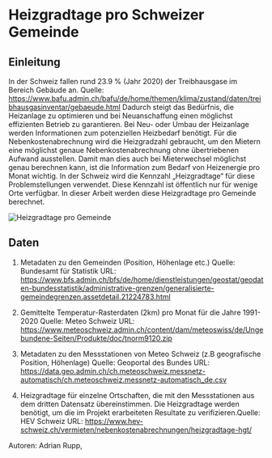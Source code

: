 # Heizgradtage pro Schweizer Gemeinde

## Einleitung
In der Schweiz fallen rund 23.9 % (Jahr 2020) der Treibhausgase im Bereich Gebäude an. Quelle: https://www.bafu.admin.ch/bafu/de/home/themen/klima/zustand/daten/treibhausgasinventar/gebaeude.html
Dadurch steigt das Bedürfnis, die Heizanlage zu optimieren und bei Neuanschaffung einen möglichst effizienten Betrieb zu garantieren. Bei Neu- oder Umbau der Heizanlage werden Informationen zum potenziellen Heizbedarf benötigt.
Für die Nebenkostenabrechnung wird die Heizgradzahl gebraucht, um den Mietern eine möglichst genaue Nebenkostenabrechnung ohne übertriebenen Aufwand ausstellen. Damit man dies auch bei Mieterwechsel möglichst genau berechnen kann, ist die Information zum Bedarf von Heizenergie pro Monat wichtig. 
In der Schweiz wird die Kennzahl „Heizgradtage“ für diese Problemstellungen verwendet. Diese Kennzahl ist öffentlich nur für wenige Orte verfügbar. In dieser Arbeit werden diese Heizgradtage pro Gemeinde berechnet. 

![Heizgradtage pro Gemeinde](/repository/data/plot.png?raw=true "Heizgradtage pro Gemeinde")

## Daten
1. Metadaten zu den Gemeinden (Position, Höhenlage etc.)​
Quelle: Bundesamt für Statistik​
URL: https://www.bfs.admin.ch/bfs/de/home/dienstleistungen/geostat/geodaten-bundesstatistik/administrative-grenzen/generalisierte-gemeindegrenzen.assetdetail.21224783.html​

2. Gemittelte Temperatur-Rasterdaten (2km) pro Monat​ für die Jahre 1991-2020
Quelle: Meteo Schweiz​
URL: https://www.meteoschweiz.admin.ch/content/dam/meteoswiss/de/Ungebundene-Seiten/Produkte/doc/tnorm9120.zip​

3. Metadaten zu den Messstationen von Meteo Schweiz (z.B geografische Position, Höhenlage)​
Quelle: Geoportal des Bundes​
URL: https://data.geo.admin.ch/ch.meteoschweiz.messnetz-automatisch/ch.meteoschweiz.messnetz-automatisch_de.csv​

4. Heizgradtage für einzelne Ortschaften, die mit den Messstationen aus dem dritten Datensatz übereinstimmen. Die Heizgradtage werden benötigt, um die im Projekt erarbeiteten Resultate zu verifizieren.​
Quelle: HEV Schweiz​
URL: https://www.hev-schweiz.ch/vermieten/nebenkostenabrechnungen/heizgradtage-hgt/​

Autoren:
Adrian Rupp, 
